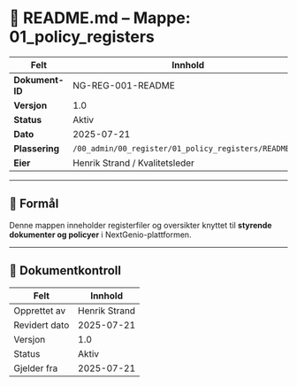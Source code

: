 # 📘 README.md – Mappe: 01_policy_registers

| Felt             | Innhold                                                |
|------------------|---------------------------------------------------------|
| **Dokument-ID**  | NG-REG-001-README                               |
| **Versjon**      | 1.0                                                     |
| **Status**       | Aktiv                                                   |
| **Dato**         | 2025-07-21                                              |
| **Plassering**   | `/00_admin/00_register/01_policy_registers/README.md`        |
| **Eier**         | Henrik Strand / Kvalitetsleder                          |

---

## 🎯 Formål

Denne mappen inneholder registerfiler og oversikter knyttet til **styrende dokumenter og policyer** i NextGenio-plattformen.

---

## 📄 Dokumentkontroll

| Felt             | Innhold                      |
|------------------|------------------------------|
| Opprettet av     | Henrik Strand                |
| Revidert dato    | 2025-07-21                   |
| Versjon          | 1.0                          |
| Status           | Aktiv                        |
| Gjelder fra      | 2025-07-21                   |

